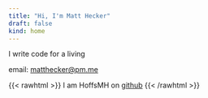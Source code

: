 ```yaml
---
title: "Hi, I'm Matt Hecker"
draft: false
kind: home
---
```


<p>I write code for a living</p>

email: matthecker@pm.me

{{< rawhtml >}}
	I am HoffsMH  on <a href="https://github.com/HoffsMH/">github</a>
{{< /rawhtml >}}

